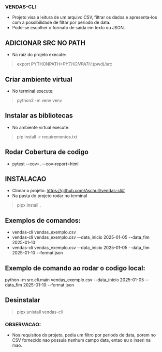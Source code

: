 ### VENDAS-CLI
 - Projeto visa a leitura de um arquivo CSV, filtrar os dados e apresenta-los com a possibilidade de filtar por periodo de data.
 - Pode-se escolher o formato de saida em texto ou JSON.


## ADICIONAR SRC NO PATH
 - Na raiz do projeto execute:
  > export PYTHONPATH=$PYTHONPATH:$(pwd)/src


## Criar ambiente virtual
 - No terminal execute:
  > python3 -m venv venv


## Instalar as bibliotecas
 - No ambiente virtual execute:
  > pip install -r requirementes.txt


## Rodar Cobertura de codigo
 - pytest --cov=. --cov-report=html


## INSTALACAO
 - Clonar o projeto: https://github.com/Aschull/vendas-cli#
 - Na pasta do projeto rodar no terminal
 > pipx install .


## Exemplos de comandos:
  - vendas-cli vendas_exemplo.csv
  - vendas-cli vendas_exemplo.csv --data_inicio 2025-01-05 --data_fim 2025-01-10
  - vendas-cli vendas_exemplo.csv --data_inicio 2025-01-05 --data_fim 2025-01-10 --format json


## Exemplo de comando ao rodar o codigo local:
  python -m src.cli.main vendas_exemplo.csv --data_inicio 2025-01-05 --data_fim 2025-01-10 --format json


## Desinstalar
 > pipx unistall vendas-cli


### OBSERVACAO:
 - Nos requisitos do projeto, pedia um filtro por periodo de data, porem no CSV fornecido nao possuia nenhum campo data, entao eu o inseri na mao.